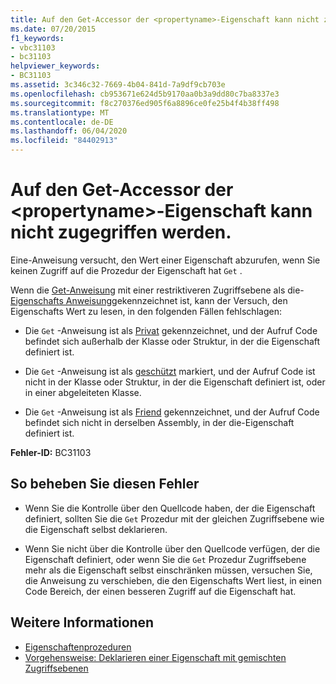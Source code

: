 ```yaml
---
title: Auf den Get-Accessor der <propertyname>-Eigenschaft kann nicht zugegriffen werden.
ms.date: 07/20/2015
f1_keywords:
- vbc31103
- bc31103
helpviewer_keywords:
- BC31103
ms.assetid: 3c346c32-7669-4b04-841d-7a9df9cb703e
ms.openlocfilehash: cb953671e624d5b9170aa0b3a9dd80c7ba8337e3
ms.sourcegitcommit: f8c270376ed905f6a8896ce0fe25b4f4b38ff498
ms.translationtype: MT
ms.contentlocale: de-DE
ms.lasthandoff: 06/04/2020
ms.locfileid: "84402913"
---
```

# <a name="get-accessor-of-property-propertyname-is-not-accessible"></a>Auf den Get-Accessor der \<propertyname>-Eigenschaft kann nicht zugegriffen werden.
Eine-Anweisung versucht, den Wert einer Eigenschaft abzurufen, wenn Sie keinen Zugriff auf die Prozedur der Eigenschaft hat `Get` .  
  
 Wenn die [Get-Anweisung](../statements/get-statement.md) mit einer restriktiveren Zugriffsebene als die- [Eigenschafts Anweisung](../statements/property-statement.md)gekennzeichnet ist, kann der Versuch, den Eigenschafts Wert zu lesen, in den folgenden Fällen fehlschlagen:  
  
- Die `Get` -Anweisung ist als [Privat](../modifiers/private.md) gekennzeichnet, und der Aufruf Code befindet sich außerhalb der Klasse oder Struktur, in der die Eigenschaft definiert ist.  
  
- Die `Get` -Anweisung ist als [geschützt](../modifiers/protected.md) markiert, und der Aufruf Code ist nicht in der Klasse oder Struktur, in der die Eigenschaft definiert ist, oder in einer abgeleiteten Klasse.  
  
- Die `Get` -Anweisung ist als [Friend](../modifiers/friend.md) gekennzeichnet, und der Aufruf Code befindet sich nicht in derselben Assembly, in der die-Eigenschaft definiert ist.  
  
 **Fehler-ID:** BC31103  
  
## <a name="to-correct-this-error"></a>So beheben Sie diesen Fehler  
  
- Wenn Sie die Kontrolle über den Quellcode haben, der die Eigenschaft definiert, sollten Sie die `Get` Prozedur mit der gleichen Zugriffsebene wie die Eigenschaft selbst deklarieren.  
  
- Wenn Sie nicht über die Kontrolle über den Quellcode verfügen, der die Eigenschaft definiert, oder wenn Sie die `Get` Prozedur Zugriffsebene mehr als die Eigenschaft selbst einschränken müssen, versuchen Sie, die Anweisung zu verschieben, die den Eigenschafts Wert liest, in einen Code Bereich, der einen besseren Zugriff auf die Eigenschaft hat.  
  
## <a name="see-also"></a>Weitere Informationen

- [Eigenschaftenprozeduren](../../programming-guide/language-features/procedures/property-procedures.md)
- [Vorgehensweise: Deklarieren einer Eigenschaft mit gemischten Zugriffsebenen](../../programming-guide/language-features/procedures/how-to-declare-a-property-with-mixed-access-levels.md)
